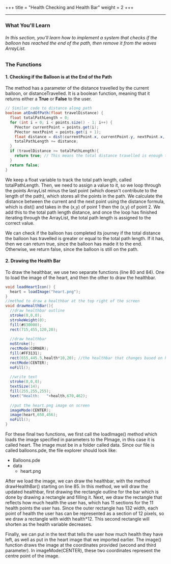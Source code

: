 +++
title = "Health Checking and Health Bar"
weight = 2
+++

---
### What You'll Learn
###### In this section, you’ll learn how to implement a system that checks if the balloon has reached the end of the path, then remove it from the waves ArrayList.

### The Functions
#### 1. Checking if the Balloon is at the End of the Path
The method has a parameter of the distance travelled by the current balloon, or distanceTravelled. It is a boolean function, meaning that it returns either a **True** or **False** to the user.
```java
// Similar code to distance along path
boolean atEndOfPath(float travelDistance) {
  float totalPathLength = 0;
  for (int i = 0; i < points.size() - 1; i++) {
    PVector currentPoint = points.get(i);
    PVector nextPoint = points.get(i + 1);
    float distance = dist(currentPoint.x, currentPoint.y, nextPoint.x, nextPoint.y);
    totalPathLength += distance;  
  }
  if (travelDistance >= totalPathLength){
    return true; // This means the total distance travelled is enough to reach the end
  } 
  return false;
}
```
We keep a float variable to track the total path length, called totalPathLength. Then, we need to assign a value to it, so we loop through the points ArrayList minus the last point (which doesn't contribute to the length of the path), which stores all the points in the path. We calculate the distance between the current and the next point using the distance formula, which is dist() and takes in the (x,y) of point 1 then the (x,y) of point 2. We add this to the total path length distance, and once the loop has finished iterating through the ArrayList, the total path length is assigned to the correct value.

We can check if the balloon has completed its journey if the total distance the balloon has travelled is greater or equal to the total path length. If it has, then we can return true, since the balloon has made it to the end. Otherwise, we return false, since the balloon is still on the path.

#### 2. Drawing the Health Bar
To draw the healthbar, we use two separate functions (line 80 and 84). One to load the image of the heart, and then the other to draw the healthbar.
```java
void loadHeartIcon() {
  heart = loadImage("heart.png");
}
//method to draw a healthbar at the top right of the screen 
void drawHealthBar(){
  //draw healthbar outline
  stroke(0,0,0);
  strokeWeight(0);
  fill(#830000);
  rect(715,455,120,20);
  
  //draw healthbar
  noStroke();
  rectMode(CORNER);
  fill(#FF3131);
  rect(655,445.5,health*10,20); //the healthbar that changes based on hp
  rectMode(CENTER);
  noFill();
  
  //write text
  stroke(0,0,0);
  textSize(14);
  fill(255,255,255);
  text("Health:   "+health,670,462);
  
  //put the heart.png image on screen
  imageMode(CENTER);
  image(heart,650,456);
  noFill();
}
```

For these final two functions, we first call the loadImage() method which loads the image specified in parameters to the PImage, in this case it is called heart. The image must be in a folder called data. 
Since our file is called balloons.pde, the file explorer should look like:
- Balloons.pde
- data
  - heart.png

After we load the image, we can draw the healthbar, with the method drawHealthBar() starting on line 85. In this method, we will draw the updated healthbar, first drawing the rectangle outline for the bar which is done by drawing a rectangle and filling it. Next, we draw the rectangle that reflects how much health the user has, which has 11 sections for the 11 health points the user has. Since the outer rectangle has 132 width, each point of health the user has can be represented as a section of 12 pixels, so we draw a rectangle with width health*12. This second rectangle will shorten as the health variable decreases.

Finally, we can put in the text that tells the user how much health they have left, as well as put in the heart image that we imported earlier. The image() function draws the image at the coordinates provided (second and third parameter). In imageMode(CENTER), these two coordinates represent the centre point of the image.

